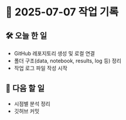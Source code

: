 # 📅 2025-07-07 작업 기록

## 🛠️ 오늘 한 일
- GitHub 레포지토리 생성 및 로컬 연결
- 폴더 구조(data, notebook, results, log 등) 정리
- 작업 로그 파일 작성 시작

## 📝 다음 할 일
- 시점별 분석 정리 
- 깃허브 커밋


